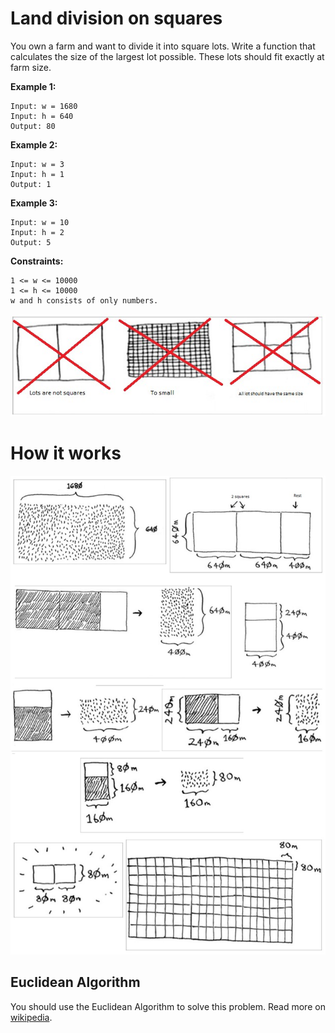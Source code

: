 # Land division on squares

You own a farm and want to divide it into square lots. Write a function that calculates the size of the largest lot possible. These lots should fit exactly at farm size.

**Example 1:**

```
Input: w = 1680
Input: h = 640
Output: 80
```

**Example 2:**

```
Input: w = 3
Input: h = 1
Output: 1
```

**Example 3:**

```
Input: w = 10
Input: h = 2
Output: 5
```

**Constraints:**

```
1 <= w <= 10000
1 <= h <= 10000
w and h consists of only numbers.
```

![land-division-on-squares-constraints](https://github.com/davydsonsantana/algorithms-ts/blob/master/src/problems/land-division-on-squares/land-division-on-squares-01.jpg??raw=true)

# How it works

![land-division-on-squares-explanation](https://github.com/davydsonsantana/algorithms-ts/blob/master/src/problems/land-division-on-squares/land-division-on-squares-02.jpg?raw=true)

## Euclidean Algorithm

You should use the Euclidean Algorithm to solve this problem. Read more on <a href="https://wikipedia.org/wiki/Euclidean_algorithm" target="_blank">wikipedia</a>.
